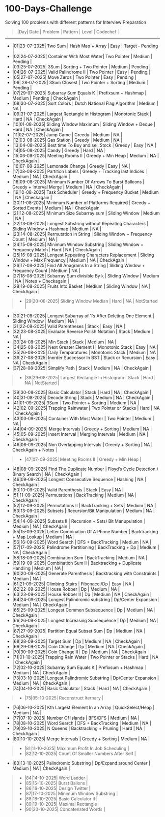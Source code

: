 # 100-Days-Challenge
Solving 100 problems with different patterns for Interview Preparation

>|Day|   Date   |    Problem    |       Pattern        |   Level   |       Codechef          |     
-----------------------------------------------------------------------------------------------------------------------------
* |01|23-07-2025| Two Sum       | Hash Map + Array     |   Easy    | Target - Pending        |
* |02|24-07-2025| Container With Most Water| Two Pointer | Medium |     Pending    |                            
* |03|25-07-2025| 3Sum | Sorting + Two Pointer | Medium | Pending | 
* |04|26-07-2025| Valid Palindrome II | Two Pointer | Easy | Pending |
* |05|27-07-2025| Move Zeros | Two Pointer | Easy | Pending |
* |06| 28-07-2025| 3Sum Closest | Two Pointer + Sorting | Medium | Pending |
* |07|29-07-2025| Subarray Sum Equals K | Prefixsum + Hashmap | Medium | Pending | CheckAgain |
* |08|30-07-2025| Sort Colors | Dutch National Flag Algorithm | Medium | NA |
* |09|31-07-2025| Largest Rectangle in Histogram | Monotonic Stack | Hard | NA | CheckAgain |
* |10|01-08-2025| Sliding Window Maximum | Sliding Window + Deque | Hard | NA | CheckAgain |
* |11|02-07-2025| Jump Game | Greedy | Medium | NA |
* |12|03-08-2025| Gas Station | Greedy | Medium | NA |
* |13|04-08-2025| Best time To Buy and sell Stock | Greedy | Easy | NA |
* |14|05-08-2025| Candy | Greedy | Hard | NA |
* |15|06-08-2025| Meeting Rooms II | Greedy + Min Heap | Medium | NA | CheckAgain |
* |16|07-08-2025| Lemonade Change | Greedy | Easy | NA | 
* |17|08-08-2025| Partition Labels | Greedy + Tracking last Indices | Medium | NA | CheckAgain |
* |18|09-08-2025| Minimum Number Of Arrows To Burst Balloons | Greedy + Interval Merge | Medium | NA | CheckAgain |
* |19|10-08-2025| Task Scheduler | Greedy + Frequency Bucket | Medium | NA | Checkagain |
* |20|11-08-2025| Minimum Number of Platforms Required | Greedy + Sorted Events | Medium | NA | CheckAgain
* |21|12-08-2025| Minimum Size Subarray sum | Sliding Window | Medium | NA |
* |22|13-08-2025| Longest Substring without Repeating Characters | Sliding Window + Hashmap | Medium | NA |
* |23|14-08-2025| Permutation In String | Sliding Window + Frequency Count | Medium | NA |
* |24|15-08-2025| Minimum Window Substring | Sliding Window + Frequency Match | Hard | NA | CheckAgain |
* |25|16-08-2025| Longest Repeating Characters Replacement | Sliding Window + Max Frequency | Medium | NA | CheckAgain |
* |26|17-08-2025| Find All Anagrams In a String | Sliding Window + Frequency  Count | Medium | NA |
* |27|18-08-2025| Subarray Sum divisible By k | Sliding Window | Medium | NA | Notes + Checkagain |
* |28|19-08-2025| Fruits Into Basket | Medium | Sliding Window | NA | CheckAgain |
> * |29|20-08-2025| Sliding Window Median | Hard | NA | NotStarted |
* |30|21-08-2025| Longest Subarray of 1's After Deleting One Element | Sliding Window | Medium | NA |
* |31|22-08-2025| Valid Parentheses | Stack | Easy | NA | 
* |32|23-08-2025| Evaluate Reverse Polish Notation | Stack | Medium | NA |
* |33|24-08-2025| Min Stack | Stack | Medium | NA |
* |34|25-08-2025| Next Greater Element I | Monotonic Stack | Easy | NA |
* |35|26-08-2025| Daily Temparatures | Monotonic Stack | Medium | NA |
* |36|27-08-2025| Inorder Successor In BST | Stack or Recursion | Easy | NA | CheckAgain |
* |37|28-08-2025| Simplify Path | Stack | Medium | NA | CheckAgain |
> * |38|29-08-2025| Largest Rectangle In Histogram | Stack | Hard | NA | NotStarted |
* |39|30-08-2025| Basic Calculator | Stack | Hard | NA | CheckAgain |
* |40|31-08-2025| Decode String | Stack | Medium | NA | CheckAgain |
* |41|01-09-2025| 3Sum | Two Pointer + Sorting | Medium | NA | 
* |42|02-09-2025| Trapping Rainwater | Two Pointer or Stacks | Hard | NA | CheckAgain |
* |43|03-09-2025| Container With Most Water | Two Pointer | Medium | NA |
* |44|04-09-2025| Merge Intervals | Greedy + Sorting | Medium | NA | 
* |45|05-09-2025| Insert Interval | Merging Intervals | Medium | NA | CheckAgain |
* |46|06-09-2025| Non Overlapping Intervals | Greedy + Sorting | NA | CheckAgain + Notes |
> * |47|07-09-2025| Meeting Rooms II | Greedy + Min Heap | 
* |48|08-09-2025| Find The Duplicate Number | Floyd’s Cycle Detection / Binary Search | NA | CheckAgain |
* |49|09-09-2025| Longest Consecutive Sequence | Hashing | NA | CheckAgain |
* |50|10-09-2025| Valid Parenthesis | Stack | Easy | NA |
* |51|11-09-2025| Permutations | BackTracking | Medium | NA | CheckAgain |
* |52|12-09-2025| Permutations II | BackTracking + Sets | Medium | NA | 
* |53|13-09-2025| Subsets | Recursion/Bit Manipulation | Medium | NA | CheckAgain |
* |54|14-09-2025| Subsets II | Recursion + Sets/ Bit Manupulation | Medium | NA | CheckAgain |
* |55|15-09-2025| Letter Combination Of A Phone Number | Backtracking + Map Lookup | Medium | NA |
* |56|16-09-2025| Word Search | DFS + BackTracking | Medium | NA |
* |57|17-09-2025| Palindrome Partitioning | BackTracking + Dp | Medium | NA | CheckAgain |
* |58|18-09-2025| Combination Sum | BackTracking | Medium | NA |
* |59|19-09-2025| Combination Sum II | Backtracking + Duplicate Handling | Medium | NA |
* |60|20-09-2025| Generate Parenthesis | Backtracking with Constraints | Medium | NA |
* |61|21-09-2025| Climbing Stairs | Fibonacci/Dp | Easy | NA |
* |62|22-09-2025| House Robber | Dp | Medium | NA |
* |63|23-09-2025| House Robber II | Dp | Medium | NA | CheckAgain |
* |64|24-09-2025| Longest Palindromic substring | Dp/Center Expansion | Medium | NA | CheckAgain |
* |65|25-09-2025| Longest Common Subsequence | Dp | Medium | NA | CheckAgain | 
* |66|26-09-2025| Longest Increasing Subsequence | Dp | Medium | NA | CheckAgain |
* |67|27-09-2025| Partition Equal Subset Sum | Dp | Medium | NA | CheckAgain |
* |68|28-09-2025| Target Sum | Dp | Medium | NA | CheckAgain |
* |69|29-09-2025| Coin Change | Dp | Medium | NA | CheckAgain |
* |70|30-09-2025| Coin Change II | Dp | Medium | NA | CheckAgain |
* |71|01-10-2025| Trapping Rain Water | Two Pointer or Stacks | Hard | NA | CheckAgain |
* |72|02-10-2025| Subarray Sum Equals K | Prefixsum + Hashmap | Medium | NA | CheckAgain |
* |73|03-10-2025| Longest Palindromic Substring | Dp/Center Expansion | Medium | NA | CheckAgain |
* |74|04-10-2025| Basic Calculator | Stack | Hard | NA | CheckAgain |
> * |75|05-10-2025| Reconstruct Iternary |
* |76|06-10-2025| Kth Largest Element In an Array | QuickSelect/Heap | Medium | NA |
* |77|07-10-2025| Number Of Islands | BFS/DFS | Medium | NA |
* |78|08-10-2025| Word Search | DFS + BackTracking | Medium | NA |
* |79|09-10-2025| N Queens | Backtracking + Pruning | Hard | NA | CheckAgain |
* |80|10-10-2025| Merge Intervals | Greedy + Sorting | Medium | NA |
> * |81|11-10-2025| Maximum Profit In Job Scheduling | 
> * |82|12-10-2025| Count Of Smaller Numbers After Self |
* |83|13-10-2025| Palindromic Substring | Dp/Expand around Center | Medium | NA | CheckAgain |
> * |84|14-10-2025| Word Ladder |
> * |85|15-10-2025| Burst Ballons |
> * |86|16-10-2025| Design Twitter |
> * |87|17-10-2025| Minimum  Window Substring |
> * |88|18-10-2025| Basic Calculator II |
> * |89|19-10-2025| Maximal Rectangle |
> * |90|20-10-2025| Concatenated Words |


